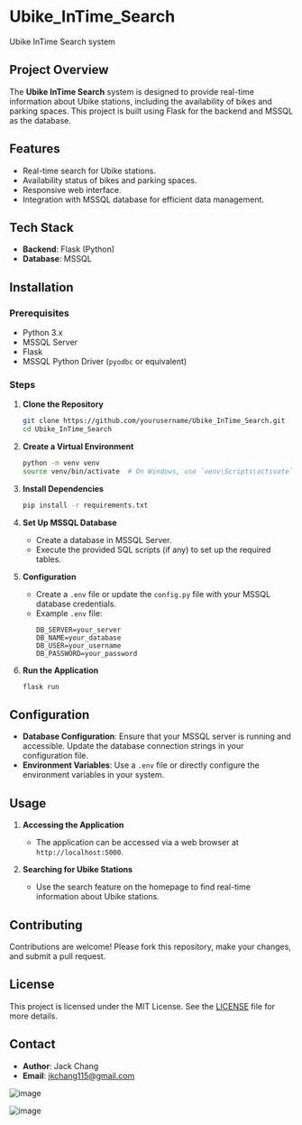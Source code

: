
# Ubike_InTime_Search

Ubike InTime Search system

## Project Overview

The **Ubike InTime Search** system is designed to provide real-time information about Ubike stations, including the availability of bikes and parking spaces. This project is built using Flask for the backend and MSSQL as the database.

## Features

- Real-time search for Ubike stations.
- Availability status of bikes and parking spaces.
- Responsive web interface.
- Integration with MSSQL database for efficient data management.

## Tech Stack

- **Backend**: Flask (Python)
- **Database**: MSSQL


## Installation

### Prerequisites

- Python 3.x
- MSSQL Server
- Flask
- MSSQL Python Driver (`pyodbc` or equivalent)

### Steps

1. **Clone the Repository**
   ```bash
   git clone https://github.com/yourusername/Ubike_InTime_Search.git
   cd Ubike_InTime_Search
   ```

2. **Create a Virtual Environment**
   ```bash
   python -m venv venv
   source venv/bin/activate  # On Windows, use `venv\Scripts\activate`
   ```

3. **Install Dependencies**
   ```bash
   pip install -r requirements.txt
   ```

4. **Set Up MSSQL Database**
   - Create a database in MSSQL Server.
   - Execute the provided SQL scripts (if any) to set up the required tables.

5. **Configuration**
   - Create a `.env` file or update the `config.py` file with your MSSQL database credentials.
   - Example `.env` file:
     ```
     DB_SERVER=your_server
     DB_NAME=your_database
     DB_USER=your_username
     DB_PASSWORD=your_password
     ```

6. **Run the Application**
   ```bash
   flask run
   ```

## Configuration

- **Database Configuration**: Ensure that your MSSQL server is running and accessible. Update the database connection strings in your configuration file.
- **Environment Variables**: Use a `.env` file or directly configure the environment variables in your system.

## Usage

1. **Accessing the Application**
   - The application can be accessed via a web browser at `http://localhost:5000`.

2. **Searching for Ubike Stations**
   - Use the search feature on the homepage to find real-time information about Ubike stations.



## Contributing

Contributions are welcome! Please fork this repository, make your changes, and submit a pull request.

## License

This project is licensed under the MIT License. See the [LICENSE](LICENSE) file for more details.

## Contact

- **Author**: Jack Chang
- **Email**: jkchang115@gmail.com

![image](https://github.com/user-attachments/assets/6b1d9c15-c0ef-49f5-b57c-3f556ad01144)

![image](https://github.com/user-attachments/assets/5ea431f2-45dc-48fa-9ace-599205a9c5dc)
